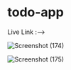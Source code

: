 # todo-app

Live Link :--> 

![Screenshot (174)](https://github.com/kashif1372/todo-app/assets/67710001/2e716482-4d8f-4bbc-b45e-6d4ceff8c613)

![Screenshot (175)](https://github.com/kashif1372/todo-app/assets/67710001/7072b2a0-576a-464c-87d8-137715f51cda)


